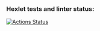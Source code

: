 ### Hexlet tests and linter status:
[![Actions Status](https://github.com/pavlimavlin/frontend-project-lvl1/workflows/hexlet-check/badge.svg)](https://github.com/pavlimavlin/frontend-project-lvl1/actions)